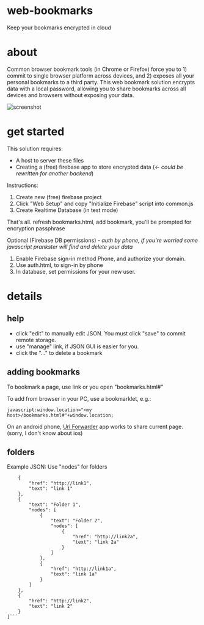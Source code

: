 # web-bookmarks
Keep your bookmarks encrypted in cloud

# about
Common browser bookmark tools (in Chrome or Firefox) force you to 1) commit to single browser platform across devices, and 2) exposes all your personal bookmarks to a third party. This web bookmark solution encrypts data with a local password, allowing you to share bookmarks across all devices and browsers without exposing your data.

![screenshot](https://raw.githubusercontent.com/steve-vincent/web-bookmarks/master/screenshot.png)

# get started

This solution requires:
- A host to server these files
- Creating a (free) firebase app to store encrypted data (*<- could be rewritten for another backend*)

Instructions:
1. Create new (free) firebase project
2. Click "Web Setup" and copy "Initialize Firebase" script into common.js
3. Create Realtime Database (in test mode)

That's all.
refresh bookmarks.html, add bookmark, you'll be prompted for encryption passphrase

Optional (Firebase DB permissions) - *auth by phone, if you're worried some javascript prankster will find and delete your data*
1. Enable Firebase sign-in method Phone, and authorize your domain.
2. Use auth.html, to sign-in by phone
3. In database, set permissions for your new user.

# details

## help
- click "edit" to manually edit JSON. You must click "save" to commit remote storage.
- use "manage" link, if JSON GUI is easier for you.
- click the "..." to delete a bookmark

## adding bookmarks
To bookmark a page, use link or you open "bookmarks.html#<url to add>"

To add from browser in your PC, use a bookmarklet, e.g.:

```javascript:window.location="<my host>/bookmarks.html#"+window.location;```

On an android phone, [Url Forwarder](https://play.google.com/store/apps/details?id=net.daverix.urlforward) app works to share current page. (sorry, I don't know about ios)



## folders
Example JSON: Use "nodes" for folders
```[
	{
		"href": "http://link1",
		"text": "link 1"
	},
	{
		"text": "Folder 1",
		"nodes": [
			{
				"text": "Folder 2",
				"nodes": [
					{
						"href": "http://link2a",
						"text": "link 2a"
					}
				]
			},
			{
				"href": "http://link1a",
				"text": "link 1a"
			}
		]
	},
	{
		"href": "http://link2",
		"text": "link 2"
	}
]```


